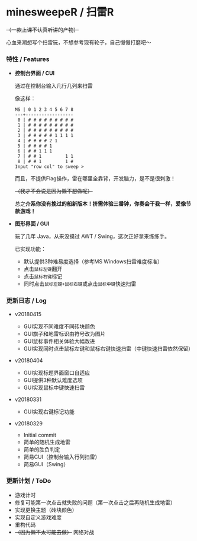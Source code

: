 # minesweepeR / 扫雷R

~~（一款上课不认真听讲的产物）~~

心血来潮想写个扫雷玩，不想参考现有轮子，自己慢慢打磨吧～

### 特性 / Features

* **控制台界面 / CUI**

  通过在控制台输入几行几列来扫雷

  像这样：

  ``````
  MS | 0 1 2 3 4 5 6 7 8
  ---+------------------
   0 | # # # # # # # # #
   1 | # # # # # # # # #
   2 | # # # # # # # # #
   3 | # # # # # 1 1 1 1
   4 | # # # # 2 1      
   5 | # # # # 1        
   6 | # # 1 1 1        
   7 | # # 1         1 1
   8 | # # 1         1 #
  Input "row col" to sweep > 
  ``````

  而且，不提供Flag操作，雷在哪里全靠背，开发脑力，是不是很刺激！

  ~~（我才不会说是因为懒不想做呢）~~

  总之**介系你没有挽过的船新版本！挤需体验三番钟，你奏会干我一样，爱像节款游戏！**

* **图形界面 / GUI**

  玩了几年 Java，从来没摸过 AWT / Swing，这次正好拿来练练手。

  已实现功能：

  * 默认提供3种难易度选择（参考MS Windows扫雷难度标准）
  * 点击`鼠标左键`翻开
  * 点击`鼠标右键`标记
  * 同时点击`鼠标左键+鼠标右键`或点击`鼠标中键`快速扫雷


### 更新日志 / Log

* v20180415
  * GUI实现不同难度不同砖块颜色
  * GUI旗子和地雷标识由符号改为图片
  * GUI鼠标事件相关体验大幅改进
  * GUI实现同时点击鼠标左键和鼠标右键快速扫雷（中键快速扫雷依然保留）


* v20180404
  * GUI实现标题界面窗口自适应
  * GUI提供3种默认难度选项
  * GUI实现鼠标中键快速扫雷


* v20180331
  * GUI实现右键标记功能


* v20180329
  * Initial commit
  * 简单的随机生成地雷
  * 简单的胜负判定
  * 简易CUI（控制台输入行列扫雷）
  * 简易GUI（Swing）

### 更新计划 / ToDo

* 游戏计时
* 修复可能第一次点击就失败的问题（第一次点击之后再随机生成地雷）
* 实现更换主题（砖块颜色）
* 实现自定义游戏难度
* 重构代码
* ~~（因为懒不太可能去做）~~ 网络对战